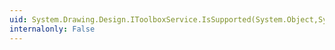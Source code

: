 ```yaml
---
uid: System.Drawing.Design.IToolboxService.IsSupported(System.Object,System.Collections.ICollection)
internalonly: False
---
```

